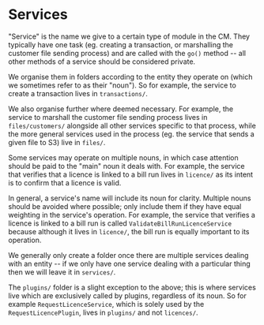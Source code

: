 # Services

"Service" is the name we give to a certain type of module in the CM. They typically have one task (eg. creating a transaction, or marshalling the customer file sending process) and are called with the `go()` method -- all other methods of a service should be considered private.

We organise them in folders according to the entity they operate on (which we sometimes refer to as their "noun"). So for example, the service to create a transaction lives in `transactions/`.

We also organise further where deemed necessary. For example, the service to marshall the customer file sending process lives in `files/customers/` alongside all other services specific to that process, while the more general services used in the process (eg. the service that sends a given file to S3) live in `files/`.

Some services may operate on multiple nouns, in which case attention should be paid to the "main" noun it deals with. For example, the service that verifies that a licence is linked to a bill run lives in `licence/` as its intent is to confirm that a licence is valid.

In general, a service's name will include its noun for clarity. Multiple nouns should be avoided where possible; only include them if they have equal weighting in the service's operation. For example, the service that verifies a licence is linked to a bill run is called `ValidateBillRunLicenceService` because although it lives in `licence/`, the bill run is equally important to its operation.

We generally only create a folder once there are multiple services dealing with an entity -- if we only have one service dealing with a particular thing then we will leave it in `services/`.

The `plugins/` folder is a slight exception to the above; this is where services live which are exclusively called by plugins, regardless of its noun. So for example `RequestLicenceService`, which is solely used by the `RequestLicencePlugin`, lives in `plugins/` and not `licences/`.

